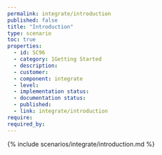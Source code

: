 ```yaml
---
permalink: integrate/introduction
published: false
title: "Introduction"
type: scenario
toc: true
properties:
  - id: SC96
  - category: 1Getting Started
  - description:
  - customer:
  - component: integrate
  - level:
  - implementation status:
  - documentation status:
  - published:
  - link: integrate/introduction
require:
required_by:
---
```


{% include scenarios/integrate/introduction.md %}
